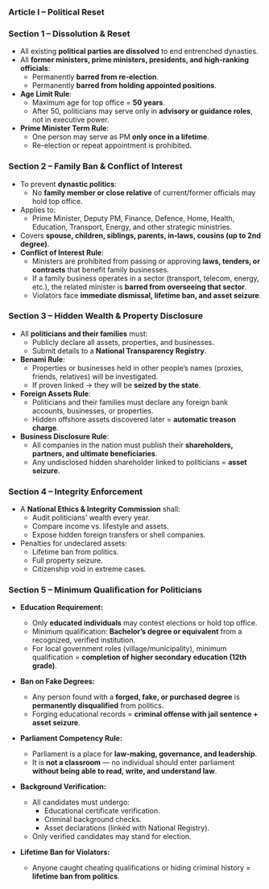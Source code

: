 ### **Article I – Political Reset**

### **Section 1 – Dissolution & Reset**

- All existing **political parties are dissolved** to end entrenched dynasties.
- All **former ministers, prime ministers, presidents, and high-ranking officials**:
    - Permanently **barred from re-election**.
    - Permanently **barred from holding appointed positions**.
- **Age Limit Rule**:
    - Maximum age for top office = **50 years**.
    - After 50, politicians may serve only in **advisory or guidance roles**, not in executive power.
- **Prime Minister Term Rule**:
    - One person may serve as PM **only once in a lifetime**.
    - Re-election or repeat appointment is prohibited.
### **Section 2 – Family Ban & Conflict of Interest**

- To prevent **dynastic politics**:
    - No **family member or close relative** of current/former officials may hold top office.
- Applies to:
    - Prime Minister, Deputy PM, Finance, Defence, Home, Health, Education, Transport, Energy, and other strategic ministries.
- Covers **spouse, children, siblings, parents, in-laws, cousins (up to 2nd degree)**.
- **Conflict of Interest Rule**:
    - Ministers are prohibited from passing or approving **laws, tenders, or contracts** that benefit family businesses.
    - If a family business operates in a sector (transport, telecom, energy, etc.), the related minister is **barred from overseeing that sector**.
    - Violators face **immediate dismissal, lifetime ban, and asset seizure**.
### **Section 3 – Hidden Wealth & Property Disclosure**

- All **politicians and their families** must:
    - Publicly declare all assets, properties, and businesses.
    - Submit details to a **National Transparency Registry**.
- **Benami Rule**:
    - Properties or businesses held in other people’s names (proxies, friends, relatives) will be investigated.
    - If proven linked → they will be **seized by the state**.
- **Foreign Assets Rule**:
    - Politicians and their families must declare any foreign bank accounts, businesses, or properties.
    - Hidden offshore assets discovered later = **automatic treason charge**.
- **Business Disclosure Rule**:
    - All companies in the nation must publish their **shareholders, partners, and ultimate beneficiaries**.
    - Any undisclosed hidden shareholder linked to politicians = **asset seizure**.

### **Section 4 – Integrity Enforcement**

- A **National Ethics & Integrity Commission** shall:
    - Audit politicians’ wealth every year.
    - Compare income vs. lifestyle and assets.
    - Expose hidden foreign transfers or shell companies.
- Penalties for undeclared assets:
    - Lifetime ban from politics.
    - Full property seizure.
    - Citizenship void in extreme cases.
### **Section 5 – Minimum Qualification for Politicians**

- **Education Requirement:**
    - Only **educated individuals** may contest elections or hold top office.
    - Minimum qualification: **Bachelor’s degree or equivalent** from a recognized, verified institution.
    - For local government roles (village/municipality), minimum qualification = **completion of higher secondary education (12th grade)**.    
- **Ban on Fake Degrees:**
    - Any person found with a **forged, fake, or purchased degree** is **permanently disqualified** from politics.
    - Forging educational records = **criminal offense with jail sentence + asset seizure**.
- **Parliament Competency Rule:**
    - Parliament is a place for **law-making, governance, and leadership**.
    - It is **not a classroom** — no individual should enter parliament **without being able to read, write, and understand law**.
- **Background Verification:**
    - All candidates must undergo:
        - Educational certificate verification.
        - Criminal background checks.
        - Asset declarations (linked with National Registry).
    - Only verified candidates may stand for election.
        
- **Lifetime Ban for Violators:**
    - Anyone caught cheating qualifications or hiding criminal history = **lifetime ban from politics**.



